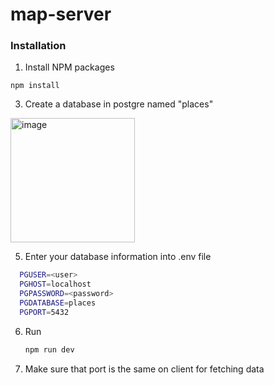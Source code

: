 # map-server

### Installation

1. Install NPM packages
``` 
npm install
```
3. Create a database in postgre named "places"
<img width="199" alt="image" src="https://github.com/matvii1/blog-mern_server/assets/101810764/b3d959c6-6501-4daf-8423-9ce3d82d26a7">

5. Enter your database information into .env file
```sh
  PGUSER=<user>
  PGHOST=localhost
  PGPASSWORD=<password>
  PGDATABASE=places
  PGPORT=5432
   ```
6. Run
   ```sh
   npm run dev
   ```
4. Make sure that port is the same on client for fetching data
